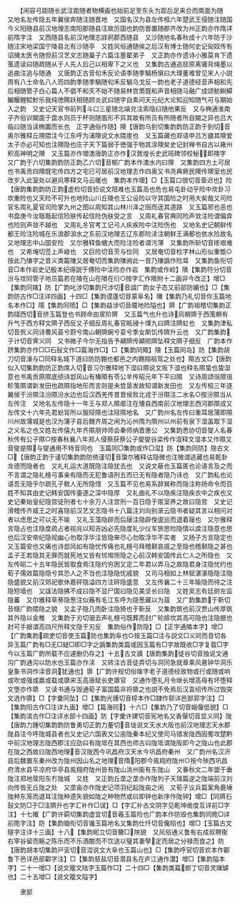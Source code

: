 <!-- { "loadSidebar": true } -->
　　【闲容弓距随长武注距随者物横画也始前足至东头为距后足来合而南面为随　又地名左传隐五年翼侯奔随注随晋地　又国名汉为县左传桓六年楚武王侵随注随国今义阳随县前汉地理志南阳郡随县注故厉国也韵防晋置随郡齐改为州正韵亦作隋详前隋字注　又西随县名前汉地理志牂牁郡西随县　又沙随地名春秋成十六年防于沙随注宋地梁国宁陵县北有沙随亭　又姓风俗通随侯之后汉有博士随何史记匈奴传有诏捕太医令随但前汉艺文志随巢子六篇注墨翟弟子　又正韵亦作遗诗小雅莫肯下遗笺遗读曰随疏随从于人先人后己以相卑下之义也　又集韵古通追屈原离骚背绳墨以追曲注追与随通　又唐韵正古音旬禾反论语季随季騧杨愼曰大理董难曾见宋人小説周有八士命名八人而四韵季随季騧随旬禾反騧乌戈反一韵也老子道德经音声相和先后相随管子白心篇人不倡不和天不始不随易林宫啇既和声音相随马融广成颂鲂鱮鱏鳊鰋鲤鲿魦乐我纯徳腾跃相随顾炎武曰随字自素问天元纪大论知迎知随气可与期始入之韵　又史记天官书前列斗口三星随北端兑注索隐曰随他果反　又与椭通淮南子齐俗训闚面于盘水则员于杯则随面形不异其故有所员有所随者所自闚之异也吕大临曰随当读椭圜而长也　正字通俗作随】隩【唐韵乌到切集韵韵防正韵于到切音奥尔雅释丘隩隈注今江东呼为浦隩说文水隈崖也　又玉篇藏也郑语申吕方疆其隩爱太子亦必可知也注隩隐也庄子天下篇弱于徳强于物其涂隩矣史记封禅书自古以雍州积高神明之隩　又玉篇亦作墺澳唐韵正亦作汉敦煌长史武班碑领校秘即隩字　又广韵于六切集韵韵防正韵乙六切音郁广韵本作澳水内曰隩　又集韵四方土可居也书禹贡四隩既宅传四方之宅已可居前汉地理志作四奥又书尧典厥民隩传隩室也民改岁入此室处以避风寒释文马云暖也　集韵本作墺】□【玉篇口很切音垦迟也】险【唐韵集韵韵防正韵虚检切音猃说文阻难也玉篇高也危也易屯卦动乎险中坎卦习坎重险也又天险不可升也地险山川丘陵也王公设险以守其国险之时用大矣哉又司险官名周礼夏官司险掌九州之图以周知其山林川泽之阻而逹其道路　又玉篇邪也恶也书盘庚今汝聒聒起信险肤传起信险伪肤受之言　又周礼春官典同险声敛注险谓偏弇也险则声敛不越也　又周礼冬官考工记弓人疢疾险中注险伤也　又地名史记朝鲜传都王险注险城在乐浪郡浿水之东前汉地理志辽东郡险渎注朝鲜王满都也依水险故名又地理志中山国安险　又尔雅释鱼蜠大而险注险者谓污薄　又集韵所斩切音掺艰难也　又希埯切莶上声峻也　又巨险切音芡与俭同　又居奄切音检字林山形似重甑○按此乃隒字之音义类篇隒又居奄切而集韵隒阙此一音乃隒譌作险耳　又集韵鱼衔切音□本作岩史记殷本纪得説于傅险中注险亦作岩　集韵或作崄】隫【集韵符分切音汾与坟同管子地员篇若在陵在山在隫在衍○按字汇作隫附十二画非今改正】增□【集韵同隓】防【广韵叱涉切集韵尺涉切音謵广韵女子态又前郤防媚也】□【集韵防古作□注详四画】十四□【集韵谟蓬切音蒙阜名】隬【集韵乃礼切音你玉篇地名本作□】隭【集韵同陑】□【集韵益涉切音魇地险隘也】隮【广韵祖稽切集韵正韵牋西切音挤玉篇登也书顾命由賔阶隮　又玉篇气也升也诗风朝隮于西笺朝有升气于西方释文隮子西反又子细反周礼春官眡祲十煇九曰隮注隮虹也　又集韵津私切音赀义同诗曹风荟兮蔚兮南山朝隮婉兮娈兮季女斯饥传隮升云也　又广韵集韵子计切音霁义同　又书微子今尔无指告予顚隮传顚陨隮坠释文隮子细反　广韵本作跻集韵亦作□□石鼔文作□篇海作□】□【集韵同陬】隯【玉篇同岛】防【集韵胡刀切音濠与□同释名城下道曰防防翺也都邑之内翺翔祖驾之处也】隰古文□【唐韵似入切集韵韵防正韵席入切音习尔雅释地下湿曰隰说文阪下湿也释名隰蛰也蛰湿意也书禹贡原隰底绩诗邶风山有榛隰有苓公羊传昭元年下平曰隰　又诗周颂徂隰徂畛笺隰谓新发田也疏隰指地形而言则是未尝垦发故知谓新发田也　又左传桓三年逐翼侯于汾隰注汾隰汾水边也后汉西羌传昔晋侯败北戎于汾隰注二水名○按汾隰当从左传注　又地名左传隐十一年王与郑人隰郕注在懐县西南前汉地理志西河郡隰成又左传文十六年先君蚡冐所以服陉隰也注陉隰地名　又广韵州名左传曰重耳居蒲即隰川州故蒲城是也汉为蒲子县后魏齐周之闲为沁州隋为隰州以州前有泉下湿盖取下湿之义名之也又姓左传僖九年齐隰朋帅师会秦师纳晋惠公　又集韵悉协切音燮人名春秋传有公子隰○按春秋襄八年郑人侵蔡获蔡公子燮燮谷梁传作湿释文湿本又作隰又音燮是隰与燮通用不特音同也　玉篇同□集韵或作□湿】防【集韵同防】隐古文□【唐韵正韵于谨切集韵韵防倚谨切音櫽尔雅释诂隐微也注微谓逃藏也易乾卦龙德而隐者也　又礼礼运大道既隐注隐犹去也　又说文蔽也玉篇匿也论语言及之而不言谓之隐礼檀弓事亲有隐而无犯鲁语刑五而已无有隐者隐乃讳也　又广韵私也论语吾无隐乎尔疏孔子敎人无所隐惜　又玉篇不见也易系辞巽称而隐注称扬命令而百姓不知其由史记韩安国传壷遂之深中隐厚　又礼曲礼不以隐疾注隐疾衣中之疾也又史记秦始皇纪隐宫徒刑者七十余万人注宫刑一百日隐于隂室养之故曰隐宫　又史记滑稽传齐威王之时喜隐前汉艺文志隐书十八篇注刘向别录云隐书者疑其言以相问对者以虑思之可以无不喻　又礼玉藻隐辟而后屦注隐辟俛逡巡而退着屦也　又尔雅释言隐占也注隐度疏占者视兆以知吉凶必先隐度礼少仪军旅思险隐情以虞注隐意也思也后汉安帝纪隐视幽心勿取浮华注皆隐审尽心勿取浮华不实者　又扬子方言隐定也　又玉篇安也又痛也诗邶风如有隐忧传痛也礼檀弓拜稽颡哀戚之至隐也稽颡隐之甚也孟子王若隐其无罪而就死地又皆有怵惕恻隐之心前汉韩安国传此仁人之所隐也　又左传昭二十五年隐民皆取食焉注隐约穷困又定二年君以弄马之故隐君身注隐忧约也荀子儒效篇隐隐兮其恐人之不当也注隐隐忧戚貌　又司马相如上林赋湛湛隐隐注隐隐盛貌又前汉郊祀歌休嘉砰隐溢四方注砰隐盛意　又左传襄二十三年隃隐而待之注隐短墙也　又諡法隐拂不成曰隐不显尸国曰隐见美坚长曰隐　又姓吴志有廷尉左监隐蕃　又尔雅释草蒡隐葱注似蘓有毛江东呼为隐葱藏以为葅　又广韵集韵于靳切音檼广韵隈隐之貌　又孟子隐几而卧注隐猗也于靳反　又集韵筑也前汉贾山传厚筑其外隐以金椎　又集韵于刃切骃去声礼檀弓既葬而封广轮揜坎其高可隐也注隐据也封可手据谓高四尺所释文隐于刃反　集韵俗作防隐】□【正字通隣本字】增□【广韵集韵疏吏切音使玉篇防也集韵阜也○按玉篇□注与説文□义同而音切各异玉篇广韵有□无□疑□即□字之譌集韵类篇或因玉篇有□字故既收□字复载□字今以玉篇广韵所载不应遽删仍存之】十五古文豄【唐韵集韵徒谷切音独说文通沟广韵通沟以防水也玉篇亦作渎　又转注古音徒弄切与洞同急就章乘风悬钟华洞乐皇象书洞作渎音洞犹通也】隳【广韵许规切俗隓字老子道德经故物或行或随或响或吹或强或嬴或载或隳宋玉高唐赋长吏隳官　又通作堕礼月令继长增高毋有坏堕释文堕亦作隳　又读书通与毁通荀子富国篇非将隳之也説不免焉后汉袁绍传所过毁突文选作隳】□【字彚同坠】□【集韵光镬切音椁本作□隷作郭详邑部郭字注】□【集韵阳古作□注详九画】增□【篇海同】十六□【集韵乃了切音嫋偃低貌】□【集韵滨古作□注详水部十四画】防【字彚许建切音宪地名又香偃切音显义同】陇【唐韵力踵切集韵韵防鲁勇切正韵力董切音垅说文天水大阪也前汉地理志天水郡陇县注今呼陇城县者也又史记六国表文公逾陇秦本纪又使司马错发陇西因蜀攻楚黔中前汉地理志陇西郡注应劭曰有陇坻在其西也师古曰陇坻谓陇阪即今之陇山也此郡在陇之西故曰陇西地理音汉陇西今巩昌府汉天水今巩昌府秦州　又广韵州名汉汧县后魏置东秦州改为陇州因山名之地理音隋阳郡今鳯翔府陇州○按今陜西巩昌府清水县平凉府华亭县鳯翔府陇州皆有陇山洮州衞有东陇山　又春秋文二年盟于垂陇注郑地荥阳东冇陇城　又姓　又正韵丘垄之垄亦作陇列子天瑞篇逆之陇端前汉刘向传皆无丘陇之处　又垄亩亦作陇史记项羽纪起陇亩之闲　又荀子议兵篇案角鹿埵陇种东笼而退耳注陇种遗失貌如陇之种物然或曰即钟也新序作陇钟】增□【同隮石鼔文防□于□注隮升也字汇补作□误】□【字汇补古文阴字见乾坤凿度互详前□字注】十七隵【广韵许羁切集韵虚宜切音羲玉篇险也广韵本作防毁也集韵同陒□详前陒字注】防【集韵锄衔切音镵玉篇地名又集韵仕忏切音儳陷也】增□【玉篇古文隧字注详十三画】十八【集韵昵立切音籋□陜貌　又风俗通义鲁有右成叔聘衞右宰谷留而觞之陈乐而不乐酒酣而不饮送以璧其妻孥定而居之分禄而食之】防【唐韵胡本切集韵戸衮切音混说文大阜也玉篇山也】□【集韵呼官切音欢本作酄鲁下邑详邑部酄字注】□【集韵慈盐切音潜县名在庐江通作灊】增□【集韵隘本字】二十一增□【说文籀文陆字玉篇作□】二十四□【集韵类篇郎丁切音灵隟罅也】二十五增□【说文籀文隘字】









　　隶部
